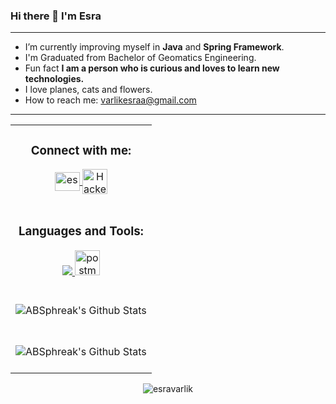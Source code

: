 ### Hi there 👋 I'm Esra

<!--
**esravarlik/esravarlik** is a ✨ _special_ ✨ repository because its `README.md` (this file) appears on your GitHub profile.

Here are some ideas to get you started:

- 🔭 I’m currently working on ...
- 🌱 I’m currently learning ...
- 👯 I’m looking to collaborate on ...
- 🤔 I’m looking for help with ...
- 💬 Ask me about ...
- 📫 How to reach me: ...
- 😄 Pronouns: ...
- ⚡ Fun fact: ...
 Graduated from Bachelor of Computer Engineering.
-->
------

- I’m currently improving myself in **Java** and **Spring Framework**.
- I'm Graduated from Bachelor of Geomatics Engineering.
- Fun fact **I am a person who is curious and loves to learn new technologies.**
- I love planes, cats and flowers.
- How to reach me: varlikesraa@gmail.com
------
<table align="center">
<tr>
  <td>
  <h3 align="center">Connect with me:</h3>
  <p align="center">
  <a href="">
   <a href="https://www.linkedin.com/in/esra-varlik-296b25180/" target="blank">
   <img align="center" src="https://raw.githubusercontent.com/rahuldkjain/github-profile-readme-generator/master/src/images/icons/Social/linked-in-alt.svg" alt="esravarlik" height="30" width="40" />
   </a>
  
  <a href="https://www.hackerrank.com/KiAyanokouji">
    <img align="center" alt="HackerRank" width="40px" src="https://cdn3.iconfinder.com/data/icons/logos-and-brands-adobe/512/160_Hackerrank-512.png"/>
  </a>
</p>
  </td>
</tr>

<tr>
  <td>
    <h3 align="center">Languages and Tools:</h3>
    <p align="center">
    <a href="#">
    <img src="https://skillicons.dev/icons?i=java,spring,python,matlab,idea,postgres,mysql,eclipse,mongodb,git,heroku,linux,arduino,redis" />
    <img src="https://www.vectorlogo.zone/logos/getpostman/getpostman-icon.svg" alt="postman" width="40" height="40"/> </a>
    </a>
    </p>
  </td>
</tr>

<tr>
 <td>
 <br>
<div align="center">

<img align="center" src="https://github-readme-stats.vercel.app/api?username=esravarlik&theme=tokyonight&show_icons=true&hide_border=true&count_private=true&text_color=dracula" alt="ABSphreak's Github Stats">
</div>
<br>
</td>
</tr>
<tr>
<td>
<br>
<div align="center">

<img align="center" src="https://github-readme-stats.vercel.app/api/top-langs/?username=esravarlik&theme=tokyonight&show_icons=true&hide_border=true&layout=compact" alt="ABSphreak's Github Stats">
</div>
<br>
</td>
</tr>
</table>

<p align="center"> <img src="https://komarev.com/ghpvc/?username=esravarlik&label=Profile%20views&color=0e75b6&style=flat" alt="esravarlik" /> </p>

